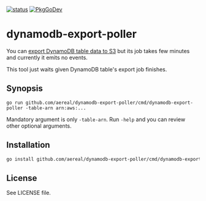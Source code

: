 [![status][ci-status-badge]][ci-status]
[![PkgGoDev][pkg-go-dev-badge]][pkg-go-dev]

# dynamodb-export-poller

You can [export DynamoDB table data to S3][dynamodb-export] but its job takes few minutes and currently it emits no events.

This tool just waits given DynamoDB table's export job finishes.

## Synopsis

```
go run github.com/aereal/dynamodb-export-poller/cmd/dynamodb-export-poller -table-arn arn:aws:...
```

Mandatory argument is only `-table-arn`.
Run `-help` and you can review other optional arguments.

## Installation

```sh
go install github.com/aereal/dynamodb-export-poller/cmd/dynamodb-export-poller
```

## License

See LICENSE file.

[pkg-go-dev]: https://pkg.go.dev/github.com/aereal/dynamodb-export-poller
[pkg-go-dev-badge]: https://pkg.go.dev/badge/aereal/dynamodb-export-poller
[ci-status-badge]: https://github.com/aereal/dynamodb-export-poller/workflows/CI/badge.svg?branch=main
[ci-status]: https://github.com/aereal/dynamodb-export-poller/actions/workflows/CI
[dynamodb]: https://docs.aws.amazon.com/amazondynamodb/latest/developerguide/Introduction.html
[dynamodb-export]: https://docs.aws.amazon.com/amazondynamodb/latest/developerguide/DataExport.html?sc_detail=blog_cta1 
